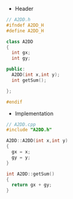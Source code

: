 * Header
```cpp
// A2DD.h
#ifndef A2DD_H
#define A2DD_H

class A2DD
{
  int gx;
  int gy;

public:
  A2DD(int x,int y);
  int getSum();

};

#endif
```
* Implementation 
```cpp
// A2DD.cpp
#include "A2DD.h"

A2DD::A2DD(int x,int y)
{
  gx = x;
  gy = y;
}

int A2DD::getSum()
{
  return gx + gy;
}
```